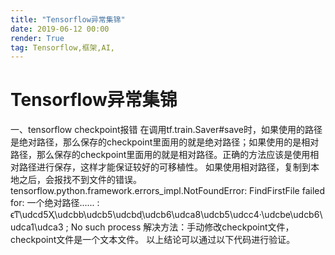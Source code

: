 ```yaml
---
title: "Tensorflow异常集锦"
date: 2019-06-12 00:00
render: True 
tag: Tensorflow,框架,AI,
---
```



# Tensorflow异常集锦 
一、tensorflow checkpoint报错
在调用tf.train.Saver#save时，如果使用的路径是绝对路径，那么保存的checkpoint里面用的就是绝对路径；如果使用的是相对路径，那么保存的checkpoint里面用的就是相对路径。正确的方法应该是使用相对路径进行保存，这样才能保证较好的可移植性。
如果使用相对路径，复制到本地之后，会报找不到文件的错误。
tensorflow.python.framework.errors_impl.NotFoundError: FindFirstFile failed for: 
一个绝对路径...... : ϵͳ\udcd5Ҳ\udcbb\udcb5\udcbdָ\udcb6\udca8\udcb5\udcc4·\udcbe\udcb6\udca1\udca3
; No such process
解决方法：手动修改checkpoint文件，checkpoint文件是一个文本文件。
以上结论可以通过以下代码进行验证。